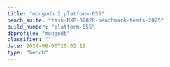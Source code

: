 ```yaml
---
title: "mongodb 2 platform-655"
bench_suite: "task-NXP-32828-benchmark-tests-2025"
build_number: "platform-655"
dbprofile: "mongodb"
classifier: ""
date: 2024-08-06T20:02:19
type: "bench"
---
```

